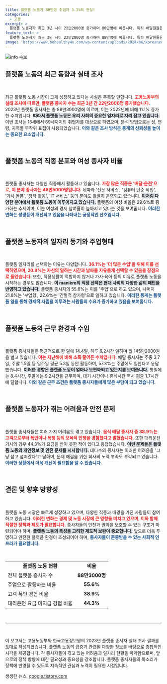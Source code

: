 ```yaml
---
title: 플랫폼 노동자 88만명 취업자 3.3%의 현실!
categories:
  - 고용
excerpt: >
  플랫폼 노동자가 최근 3년 사이 22만2000명 증가하며 88만명에 이릅니다. 특히 배달원들은 38.9%가 고객의 폭언·폭행을 경험했다고 고백, 노동 환경의 현실을 드러냈습니다. 클릭해 더 자세한 내용을 확인하세요!
feature_text: >
  플랫폼 노동자가 최근 3년 사이 22만2000명 증가하며 88만명에 이릅니다. 특히 배달원들은 38.9%가 고객의 폭언·폭행을 경험했다고 고백, 노동 환경의 현실을 드러냈습니다. 클릭해 더 자세한 내용을 확인하세요!
image: 'https://www.behealthy4u.com/wp-content/uploads/2024/06/koreanews.jpg'
---
```


<p><img src="https://www.behealthy4u.com/wp-content/uploads/2024/06/koreanews.jpg" alt="info 속보" /></p>

<h2 data-ke-size="size26">플랫폼 노동의 최근 동향과 실태 조사</h2>

<p data-ke-size="size16">&nbsp;</p>

<p>최근 플랫폼 노동 시장이 크게 성장하고 있다는 사실은 주목할 만합니다. <b><span style="color: #ee2323;">고용노동부의 실태 조사에 따르면, 플랫폼 종사자 수는 최근 3년 간 22만2000명 증가했습니다.</span></b> 2023년 플랫폼 종사자는 총 88만3000명에 이르며, 이는 2022년에 비해 11.1% 증가한 수치입니다. <b><span style="background-color: #21538527;">따라서 플랫폼 노동은 우리 사회의 중요한 일자리로 자리 잡고 있습니다.</span></b> 이번 조사는 15세에서 69세까지의 취업자를 대상으로 하였으며, 분석 방법으로는 성, 연령, 지역별 무작위 표집이 사용되었습니다. <b><span style="color: #1a5490;">이와 같은 조사 방식은 통계의 신뢰성을 높이는 중요한 요소입니다.</span></b> </p>

<p data-ke-size="size16">&nbsp;</p>

<h2 data-ke-size="size26">플랫폼 노동의 직종 분포와 여성 종사자 비율</h2>

<p data-ke-size="size16">&nbsp;</p>

<p>플랫폼 종사자는 다양한 직종에서 활동하고 있습니다. <b><span style="color: #ee2323;">가장 많은 직종은 '배달·운전'으로, 이 분야 종사자는 48만5000명입니다.</span></b> 뒤따라 '전문 서비스', '컴퓨터 단순 작업', '가사·돌봄', '창작 활동', 'IT 서비스' 등의 분야도 활발히 운영되고 있습니다. <b><span style="background-color: #21538527;">이처럼 다양한 분야에서 플랫폼 노동이 이루어지고 있습니다.</span></b> 플랫폼의 여성 비율은 29.6%로 증가하는 추세이며, 이는 여성의 경제 참여율이 높아지고 있다는 것을 보여줍니다. <b><span style="color: #1a5490;">이러한 변화는 성평등이 개선되고 있음을 나타내는 긍정적인 신호입니다.</span></b></p>

<p data-ke-size="size16">&nbsp;</p>

<h2 data-ke-size="size26">플랫폼 노동자의 일자리 동기와 주업형태</h2>

<p data-ke-size="size16">&nbsp;</p>

<p>플랫폼 일자리를 선택하는 이유는 다양합니다. <b><span style="color: #ee2323;">36.1%는 '더 많은 수입'을 위해 이를 선택하였으며, 20.9%는 자신의 일하는 시간과 날짜를 자유롭게 선택할 수 있음을 장점으로 들었습니다.</span></b> 또한, 직장생활이 적합하지 않거나 가사·육아 등의 이유로 플랫폼 노동을 시작하는 경우도 많습니다. <b><span style="background-color: #21538527;">이 manière의 직장 선택은 현대 사회의 다양한 삶의 패턴을 반영하고 있습니다.</span></b> 플랫폼 종사자의 55.6%는 이를 '주업'으로 하고 있으며, 나머지 21.8%는 '부업형', 22.6%는 '간헐적 참가형'으로 일하고 있습니다. <b><span style="color: #1a5490;">이러한 통계는 플랫폼 일을 통해 경제적 자립을 이루려는 사람들의 수요가 증가하고 있음을 보여줍니다.</span></b></p>

<p data-ke-size="size16">&nbsp;</p>

<h2 data-ke-size="size26">플랫폼 노동의 근무 환경과 수입</h2>

<p data-ke-size="size16">&nbsp;</p>

<p>플랫폼 종사자들은 평균적으로 한 달에 14.4일, 하루 6.2시간 일하며 월 145만2000원을 벌고 있습니다. <b><span style="color: #ee2323;">이는 지난해에 비해 소폭 줄어든 수치입니다.</span></b> 배달 종사자는 주중 3.7일, 주말 1.5일 등 일주일 평균 5.3일 동안 활동하며, 57.8%는 주말에도 일한다고 응답했습니다. <b><span style="background-color: #21538527;">이러한 경향은 플랫폼 노동이 얼마나 보편화되고 있는지를 보여줍니다.</span></b> 평일에는 8.4시간, 주말에는 9.2시간을 근무하며, 대기 시간이나 휴식시간 역시 평균 1.7시간에 달합니다. <b><span style="color: #1a5490;">이와 같은 근무 조건은 플랫폼 종사자들에게 많은 부담이 되고 있습니다.</span></b></p>

<p data-ke-size="size16">&nbsp;</p>

<h2 data-ke-size="size26">플랫폼 노동자가 겪는 어려움과 안전 문제</h2>

<p data-ke-size="size16">&nbsp;</p>

<p>플랫폼 종사자들은 여러 가지 어려움도 겪고 있습니다. <b><span style="color: #ee2323;">음식 배달 종사자 중 38.9%는 고객으로부터 폭언이나 폭행 등의 모욕적 언행을 경험했다고 밝혔습니다.</span></b> 또한 대리운전기사의 경우 44.3%가 요금을 받지 못한 적이 있다고 응답했습니다. <b><span style="background-color: #21538527;">이런 문제들은 플랫폼 노동의 개인정보 및 안전 문제를 시사합니다.</span></b> 대다수의 종사자는 이러한 어려움을 '그냥 참고 넘어갔다'고 답하며, 문제 해결을 위한 회사의 노력 부족도 부각되고 있습니다. <b><span style="color: #1a5490;">이러한 상황에서 더욱 개선이 필요함을 알 수 있습니다.</span></b></p>

<p data-ke-size="size16">&nbsp;</p>

<h2 data-ke-size="size26">결론 및 향후 방향성</h2>

<p data-ke-size="size16">&nbsp;</p>

<p>플랫폼 노동 시장은 빠르게 성장하고 있으며, 다양한 직종과 배경을 가진 사람들이 참여하고 있습니다. <b><span style="color: #ee2323;">이러한 변화는 경제 및 노동 시장에 큰 영향을 미치고 있으며, 이와 함께 적절한 정책과 제도가 필요합니다.</span></b> 종사자들의 안전과 권익을 보호할 수 있는 구조가 마련되어야 하며, <b><span style="background-color: #21538527;">플랫폼 노동의 특성을 고려한 제도적 보완이 중요합니다.</span></b> 앞으로 더욱 투명하고 안전한 플랫폼 환경이 조성되어야 하며, <b><span style="color: #1a5490;">종사자들이 존중받을 수 있는 사회적 인프라가 필요합니다.</span></b> </p>

<p data-ke-size="size16">&nbsp;</p>

<table style="width:100%; border-collapse:collapse;">
    <tr>
        <td style="text-align: center; height: 17px;"><b>플랫폼 노동 현황</b></td>
        <td style="text-align: center; height: 17px;"><b>비율</b></td>
      </tr>
      <tr>
        <td>전체 플랫폼 종사자 수</td>
        <td style="text-align: center; height: 17px;"><b>88만3000명</b></td>
      </tr>
      <tr>
        <td>주업으로 활동하는 비율</td>
        <td style="text-align: center; height: 17px;"><b>55.6%</b></td>
      </tr>
      <tr>
        <td>고객 폭언 경험 비율</td>
        <td style="text-align: center; height: 17px;"><b>38.9%</b></td>
      </tr>
      <tr>
        <td>대리운전 요금 미지급 경험 비율</td>
        <td style="text-align: center; height: 17px;"><b>44.3%</b></td>
      </tr>
</table>

<p data-ke-size="size16">&nbsp;</p>

<hr/> 

<p data-ke-size="size16">&nbsp;</p> 

<p>이 보고서는 고용노동부와 한국고용정보원의 2023년 플랫폼 종사자 실태 조사 결과를 토대로 작성되었습니다. 플랫폼 노동의 급증과 관련된 다양한 정보를 바탕으로 종합적인 시각을 제공합니다. 각 종사자들이 겪고 있는 어려움과 일자리 현황을 파악함으로써, 앞으로의 정책 방향에 대한 필요성과 중요성을 강조합니다. 플랫폼 종사자들의 목소리가 정책에 반영될 수 있도록 지속적인 관심과 노력이 필요한 시점입니다.</p>
생생한 뉴스, <a href="https://qoogle.tistory.com" rel="dofollow">qoogle.tistory.com</a>


